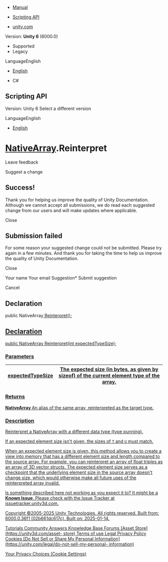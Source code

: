 [ ]()

  * [Manual](../Manual/index.html)
  * [Scripting API](../ScriptReference/index.html)

  * [unity.com](https://unity.com/)

Version: **Unity 6** (6000.0)

  * Supported
  * Legacy

LanguageEnglish

  * [English]()

  * C#

[ ](https://docs.unity3d.com)

## Scripting API

Version: Unity 6 Select a different version

LanguageEnglish

  * [English]()

#  [NativeArray<T0>](Unity.Collections.NativeArray_1.html).Reinterpret

Leave feedback

Suggest a change

## Success!

Thank you for helping us improve the quality of Unity Documentation. Although
we cannot accept all submissions, we do read each suggested change from our
users and will make updates where applicable.

Close

## Submission failed

For some reason your suggested change could not be submitted. Please <a>try
again</a> in a few minutes. And thank you for taking the time to help us
improve the quality of Unity Documentation.

Close

Your name Your email Suggestion* Submit suggestion

Cancel

[ ]()

## Declaration

public NativeArray<U> Reinterpret();

## Declaration

public NativeArray<U> Reinterpret(int expectedTypeSize);

### Parameters

expectedTypeSize | The expected size (in bytes, as given by sizeof) of the current element type of the array.  
---|---  
  
### Returns

**NativeArray <U>** An alias of the same array, reinterpreted as the target
type.

### Description

Reinterpret a [NativeArray<T0>](Unity.Collections.NativeArray_1.html) with a
different data type (type punning).

If an expected element size isn't given, the sizes of `T` and `U` must match.  
  
When an expected element size is given, this method allows you to create a
view into memory that has a different element size and length compared to the
source array. For example, you can reinterpret an array of float triples as an
array of 3D vector structs. The expected element size serves as a checkpoint
that the underlying element size in the source array doesn't change size,
which would otherwise make all future uses of the reinterpreted array invalid.

Is something described here not working as you expect it to? It might be a
**Known Issue**. Please check with the Issue Tracker at
[issuetracker.unity3d.com](https://issuetracker.unity3d.com).

Copyright ©2005-2025 Unity Technologies. All rights reserved. Built from:
6000.0.36f1 (02b661dc617c). Built on: 2025-01-14.

[Tutorials](https://unity3d.com/learn) [Community
Answers](https://answers.unity3d.com) [Knowledge
Base](https://support.unity3d.com/hc/en-us)
[Forums](https://forum.unity3d.com) [Asset Store](https://unity3d.com/asset-
store) [Terms of use](https://docs.unity3d.com/Manual/TermsOfUse.html)
[Legal](https://unity.com/legal) [Privacy
Policy](https://unity.com/legal/privacy-policy)
[Cookies](https://unity.com/legal/cookie-policy) [Do Not Sell or Share My
Personal Information](https://unity.com/legal/do-not-sell-my-personal-
information)

[Your Privacy Choices (Cookie Settings)](javascript:void\(0\);)

